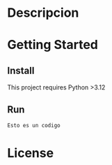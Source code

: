 # Descripcion

# Getting Started

## Install
This project requires Python >3.12

## Run
``
Esto es un codigo
``
# License